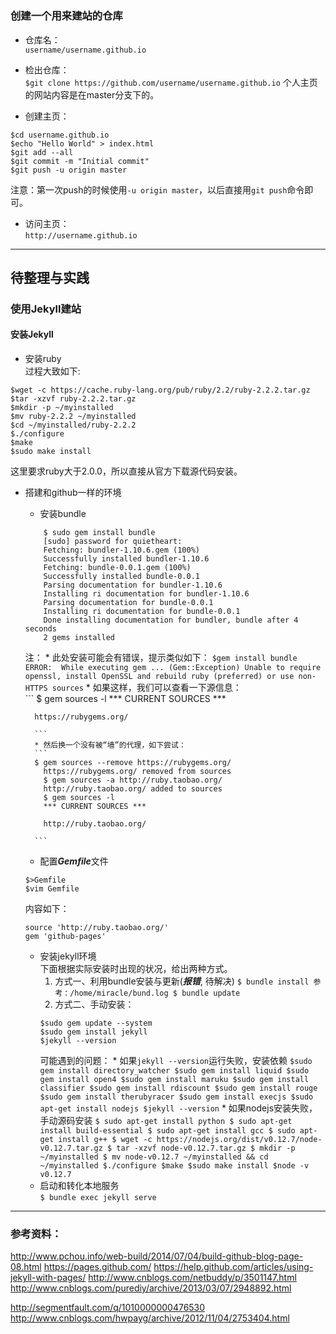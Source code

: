 #
### 创建一个用来建站的仓库  
+ 仓库名：  
`username/username.github.io`

+ 检出仓库：  
`$git clone https://github.com/username/username.github.io`
个人主页的网站内容是在master分支下的。

+ 创建主页：  
```
$cd username.github.io
$echo "Hello World" > index.html
$git add --all
$git commit -m "Initial commit"
$git push -u origin master
```
注意：第一次push的时候使用`-u origin master`，以后直接用`git push`命令即可。

+ 访问主页：  
`http://username.github.io`

---
## 待整理与实践
### 使用Jekyll建站
#### 安装Jekyll
+ 安装ruby  
过程大致如下:
```
$wget -c https://cache.ruby-lang.org/pub/ruby/2.2/ruby-2.2.2.tar.gz
$tar -xzvf ruby-2.2.2.tar.gz
$mkdir -p ~/myinstalled
$mv ruby-2.2.2 ~/myinstalled
$cd ~/myinstalled/ruby-2.2.2
$./configure
$make
$sudo make install
```
这里要求ruby大于2.0.0，所以直接从官方下载源代码安装。

+ 搭建和github一样的环境  
	- 安装bundle  
	```
	    $ sudo gem install bundle
	    [sudo] password for quietheart:
	    Fetching: bundler-1.10.6.gem (100%)
	    Successfully installed bundler-1.10.6
	    Fetching: bundle-0.0.1.gem (100%)
	    Successfully installed bundle-0.0.1
	    Parsing documentation for bundler-1.10.6
	    Installing ri documentation for bundler-1.10.6
	    Parsing documentation for bundle-0.0.1
	    Installing ri documentation for bundle-0.0.1
	    Done installing documentation for bundler, bundle after 4 seconds
	    2 gems installed
	```  
	注：
		* 此处安装可能会有错误，提示类似如下：
		```
		$gem install bundle
		ERROR:  While executing gem ... (Gem::Exception)
		Unable to require openssl, install OpenSSL and rebuild ruby (preferred) or use non-HTTPS sources
		```
		* 如果这样，我们可以查看一下源信息：  
		```
		$ gem sources -l
		*** CURRENT SOURCES ***

		https://rubygems.org/

		```  
    	* 然后换一个没有被“墙”的代理，如下尝试：
    	```
    	$ gem sources --remove https://rubygems.org/
		  https://rubygems.org/ removed from sources
		  $ gem sources -a http://ruby.taobao.org/
		  http://ruby.taobao.org/ added to sources
		  $ gem sources -l
		  *** CURRENT SOURCES ***

		  http://ruby.taobao.org/

    	```
	- 配置***Gemfile***文件  
	```
	$>Gemfile
	$vim Gemfile
	```
	内容如下：
	```
	source 'http://ruby.taobao.org/'
	gem 'github-pages'
	```
	- 安装jekyll环境  
	下面根据实际安装时出现的状况，给出两种方式。  
		1. 方式一、利用bundle安装与更新(***报错***, 待解决)
		  ```
		  $ bundle install
		  参考：/home/miracle/bund.log
		  $ bundle update
		  ```
		2. 方式二、手动安装：
		```
		$sudo gem update --system
		$sudo gem install jekyll
		$jekyll --version
		```
		可能遇到的问题：
			* 如果`jekyll --version`运行失败，安装依赖
			```
			$sudo gem install directory_watcher
			$sudo gem install liquid
			$sudo gem install open4
			$sudo gem install maruku
			$sudo gem install classifier
			$sudo gem install rdiscount
			$sudo gem install rouge
			$sudo gem install therubyracer
			$sudo gem install execjs
			$sudo apt-get install nodejs
			$jekyll --version
			```
			* 如果nodejs安装失败，手动源码安装
			```
			$ sudo apt-get install python
			$ sudo apt-get install build-essential
			$ sudo apt-get install gcc
			$ sudo apt-get install g++
			$ wget -c https://nodejs.org/dist/v0.12.7/node-v0.12.7.tar.gz
			$ tar -xzvf node-v0.12.7.tar.gz
			$ mkdir -p ~/myinstalled
			$ mv node-v0.12.7 ~/myinstalled && cd ~/myinstalled
			$./configure
			$make
			$sudo make install
			$node -v
			v0.12.7
			```
	- 启动和转化本地服务  
	`$ bundle exec jekyll serve`

___
### 参考资料：
http://www.pchou.info/web-build/2014/07/04/build-github-blog-page-08.html
https://pages.github.com/
https://help.github.com/articles/using-jekyll-with-pages/
http://www.cnblogs.com/netbuddy/p/3501147.html
http://www.cnblogs.com/purediy/archive/2013/03/07/2948892.html

http://segmentfault.com/q/1010000000476530
http://www.cnblogs.com/hwpayg/archive/2012/11/04/2753404.html
